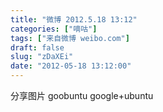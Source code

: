 ```yaml
---
title: "微博 2012.5.18 13:12"
categories: ["嘀咕"]
tags: ["来自微博 weibo.com"]
draft: false
slug: "zDaXEi"
date: "2012-05-18 13:12:00"
---
```


<p>分享图片 goobuntu google+ubuntu ​​​​</p>
